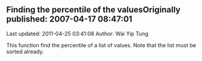 ## Finding the percentile of the valuesOriginally published: 2007-04-17 08:47:01 
Last updated: 2011-04-25 03:41:08 
Author: Wai Yip Tung 
 
This function find the percentile of a list of values. Note that the list must be sorted already.